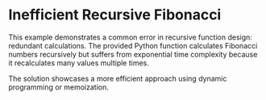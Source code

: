 # Inefficient Recursive Fibonacci
This example demonstrates a common error in recursive function design: redundant calculations. The provided Python function calculates Fibonacci numbers recursively but suffers from exponential time complexity because it recalculates many values multiple times.

The solution showcases a more efficient approach using dynamic programming or memoization.